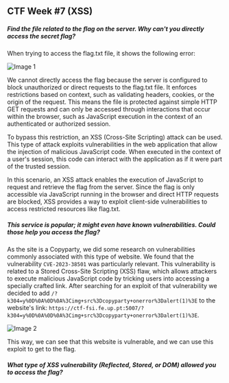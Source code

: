 ## CTF Week #7 (XSS)


##### Find the file related to the flag on the server. Why can't you directly access the secret flag?

When trying to access the flag.txt file, it shows the following error:

![Image 1](https://git.fe.up.pt/fsi/fsi2425/logs/l05g06/-/raw/main/Images/CTF7_img1.png)

We cannot directly access the flag because the server is configured to block unauthorized or direct requests to the flag.txt file. It enforces restrictions based on context, such as validating headers, cookies, or the origin of the request. This means the file is protected against simple HTTP GET requests and can only be accessed through interactions that occur within the browser, such as JavaScript execution in the context of an authenticated or authorized session.

To bypass this restriction, an XSS (Cross-Site Scripting) attack can be used. This type of attack exploits vulnerabilities in the web application that allow the injection of malicious JavaScript code. When executed in the context of a user's session, this code can interact with the application as if it were part of the trusted session.

In this scenario, an XSS attack enables the execution of JavaScript to request and retrieve the flag from the server. Since the flag is only accessible via JavaScript running in the browser and direct HTTP requests are blocked, XSS provides a way to exploit client-side vulnerabilities to access restricted resources like flag.txt.


##### This service is popular; it might even have known vulnerabilities. Could those help you access the flag?

As the site is a Copyparty, we did some research on vulnerabilities commonly associated with this type of website. We found that the vulnerability ```CVE-2023-38501``` was particularly relevant. This vulnerability is related to a Stored Cross-Site Scripting (XSS) flaw, which allows attackers to execute malicious JavaScript code by tricking users into accessing a specially crafted link. After searching for an exploit of that vulnerability we decided to add ```/?k304=y%0D%0A%0D%0A%3Cimg+src%3Dcopyparty+onerror%3Dalert(1)%3E``` to the website's link: ```https://ctf-fsi.fe.up.pt:5007/?k304=y%0D%0A%0D%0A%3Cimg+src%3Dcopyparty+onerror%3Dalert(1)%3E```.

![Image 2](https://git.fe.up.pt/fsi/fsi2425/logs/l05g06/-/raw/main/Images/CTF7_img2.png)

This way, we can see that this website is vulnerable, and we can use this exploit to get to the flag.


##### What type of XSS vulnerability (Reflected, Stored, or DOM) allowed you to access the flag?